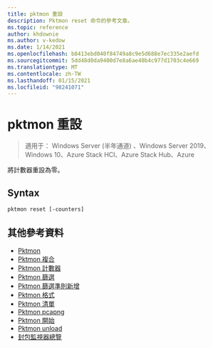```yaml
---
title: pktmon 重設
description: Pktmon reset 命令的參考文章。
ms.topic: reference
author: khdownie
ms.author: v-kedow
ms.date: 1/14/2021
ms.openlocfilehash: b8413ebd040f84749a8c9e5d688e7ec335e2aefd
ms.sourcegitcommit: 5dd48d0da9400d7e8a6ae40b4c977d1703c4e669
ms.translationtype: MT
ms.contentlocale: zh-TW
ms.lasthandoff: 01/15/2021
ms.locfileid: "98241071"
---
```

# <a name="pktmon-reset"></a>pktmon 重設

> 適用于： Windows Server (半年通道) 、Windows Server 2019、Windows 10、Azure Stack HCI、Azure Stack Hub、Azure

將計數器重設為零。

## <a name="syntax"></a>Syntax

```
pktmon reset [-counters]
```

## <a name="additional-references"></a>其他參考資料

- [Pktmon](pktmon.md)
- [Pktmon 複合](pktmon-comp.md)
- [Pktmon 計數器](pktmon-counters.md)
- [Pktmon 篩選](pktmon-filter.md)
- [Pktmon 篩選準則新增](pktmon-filter-add.md)
- [Pktmon 格式](pktmon-format.md)
- [Pktmon 清單](pktmon-list.md)
- [Pktmon pcapng](pktmon-pcapng.md)
- [Pktmon 開始](pktmon-start.md)
- [Pktmon unload](pktmon-unload.md)
- [封包監視器總覽](/windows-server/networking/technologies/pktmon/pktmon)
